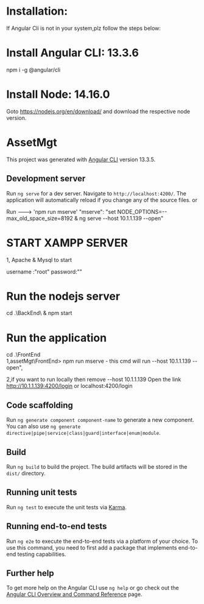 # Installation:
If Angular Cli is not in your system,plz follow the steps below:
# Install Angular CLI: 13.3.6
npm i -g @angular/cli
# Install Node: 14.16.0
Goto https://nodejs.org/en/download/ and download the respective node version.

# AssetMgt

This project was generated with [Angular CLI](https://github.com/angular/angular-cli) version 13.3.5.

## Development server

Run `ng serve` for a dev server. Navigate to `http://localhost:4200/`. The application will automatically reload if you change any of the source files.
or

Run ---> 'npm run mserve'
"mserve": "set NODE_OPTIONS=--max_old_space_size=8192 & ng serve --host 10.1.1.139 --open"


# START XAMPP SERVER 
1, Apache & Mysql to start

username :"root"
password:""

# Run the nodejs server
 cd .\BackEnd\  & npm start 

# Run the application 
 cd .\FrontEnd\
 1,assetMgt\FrontEnd> npm run mserve - this cmd will run --host 10.1.1.139 --open",

 2,if you want to run locally then remove --host 10.1.1.139
Open the link http://10.1.1.139:4200/login or localhost:4200/login



## Code scaffolding

Run `ng generate component component-name` to generate a new component. You can also use `ng generate directive|pipe|service|class|guard|interface|enum|module`.

## Build

Run `ng build` to build the project. The build artifacts will be stored in the `dist/` directory.

## Running unit tests

Run `ng test` to execute the unit tests via [Karma](https://karma-runner.github.io).

## Running end-to-end tests

Run `ng e2e` to execute the end-to-end tests via a platform of your choice. To use this command, you need to first add a package that implements end-to-end testing capabilities.

## Further help

To get more help on the Angular CLI use `ng help` or go check out the [Angular CLI Overview and Command Reference](https://angular.io/cli) page.



